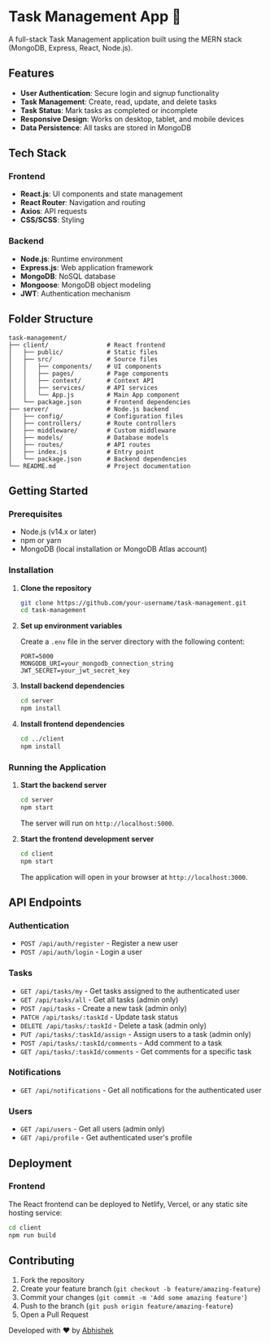 # Task Management App 📝

A full-stack Task Management application built using the MERN stack (MongoDB, Express, React, Node.js).

## Features

- **User Authentication**: Secure login and signup functionality
- **Task Management**: Create, read, update, and delete tasks
- **Task Status**: Mark tasks as completed or incomplete
- **Responsive Design**: Works on desktop, tablet, and mobile devices
- **Data Persistence**: All tasks are stored in MongoDB

## Tech Stack

### Frontend

- **React.js**: UI components and state management
- **React Router**: Navigation and routing
- **Axios**: API requests
- **CSS/SCSS**: Styling

### Backend

- **Node.js**: Runtime environment
- **Express.js**: Web application framework
- **MongoDB**: NoSQL database
- **Mongoose**: MongoDB object modeling
- **JWT**: Authentication mechanism

## Folder Structure

```
task-management/
├── client/                # React frontend
│   ├── public/            # Static files
│   ├── src/               # Source files
│   │   ├── components/    # UI components
│   │   ├── pages/         # Page components
│   │   ├── context/       # Context API
│   │   ├── services/      # API services
│   │   └── App.js         # Main App component
│   └── package.json       # Frontend dependencies
├── server/                # Node.js backend
│   ├── config/            # Configuration files
│   ├── controllers/       # Route controllers
│   ├── middleware/        # Custom middleware
│   ├── models/            # Database models
│   ├── routes/            # API routes
│   ├── index.js           # Entry point
│   └── package.json       # Backend dependencies
└── README.md              # Project documentation
```

## Getting Started

### Prerequisites

- Node.js (v14.x or later)
- npm or yarn
- MongoDB (local installation or MongoDB Atlas account)

### Installation

1. **Clone the repository**

   ```bash
   git clone https://github.com/your-username/task-management.git
   cd task-management
   ```

2. **Set up environment variables**

   Create a `.env` file in the server directory with the following content:

   ```
   PORT=5000
   MONGODB_URI=your_mongodb_connection_string
   JWT_SECRET=your_jwt_secret_key
   ```

3. **Install backend dependencies**

   ```bash
   cd server
   npm install
   ```

4. **Install frontend dependencies**
   ```bash
   cd ../client
   npm install
   ```

### Running the Application

1. **Start the backend server**

   ```bash
   cd server
   npm start
   ```

   The server will run on `http://localhost:5000`.

2. **Start the frontend development server**
   ```bash
   cd client
   npm start
   ```
   The application will open in your browser at `http://localhost:3000`.

## API Endpoints

### Authentication

- `POST /api/auth/register` - Register a new user
- `POST /api/auth/login` - Login a user

### Tasks

- `GET /api/tasks/my` - Get tasks assigned to the authenticated user
- `GET /api/tasks/all` - Get all tasks (admin only)
- `POST /api/tasks` - Create a new task (admin only)
- `PATCH /api/tasks/:taskId` - Update task status
- `DELETE /api/tasks/:taskId` - Delete a task (admin only)
- `PUT /api/tasks/:taskId/assign` - Assign users to a task (admin only)
- `POST /api/tasks/:taskId/comments` - Add comment to a task
- `GET /api/tasks/:taskId/comments` - Get comments for a specific task

### Notifications

- `GET /api/notifications` - Get all notifications for the authenticated user

### Users

- `GET /api/users` - Get all users (admin only)
- `GET /api/profile` - Get authenticated user's profile

## Deployment

### Frontend

The React frontend can be deployed to Netlify, Vercel, or any static site hosting service:

```bash
cd client
npm run build
```

## Contributing

1. Fork the repository
2. Create your feature branch (`git checkout -b feature/amazing-feature`)
3. Commit your changes (`git commit -m 'Add some amazing feature'`)
4. Push to the branch (`git push origin feature/amazing-feature`)
5. Open a Pull Request

Developed with ❤️ by [Abhishek](https://github.com/bobbyy16)
